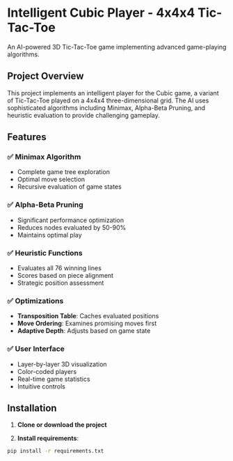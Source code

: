# Intelligent Cubic Player - 4x4x4 Tic-Tac-Toe

An AI-powered 3D Tic-Tac-Toe game implementing advanced game-playing algorithms.

## Project Overview

This project implements an intelligent player for the Cubic game, a variant of Tic-Tac-Toe played on a 4x4x4 three-dimensional grid. The AI uses sophisticated algorithms including Minimax, Alpha-Beta Pruning, and heuristic evaluation to provide challenging gameplay.

## Features

### ✅ Minimax Algorithm
- Complete game tree exploration
- Optimal move selection
- Recursive evaluation of game states

### ✅ Alpha-Beta Pruning
- Significant performance optimization
- Reduces nodes evaluated by 50-90%
- Maintains optimal play

### ✅ Heuristic Functions
- Evaluates all 76 winning lines
- Scores based on piece alignment
- Strategic position assessment

### ✅ Optimizations
- **Transposition Table**: Caches evaluated positions
- **Move Ordering**: Examines promising moves first
- **Adaptive Depth**: Adjusts based on game state

### ✅ User Interface
- Layer-by-layer 3D visualization
- Color-coded players
- Real-time game statistics
- Intuitive controls

## Installation

1. **Clone or download the project**

2. **Install requirements**:
```bash
pip install -r requirements.txt